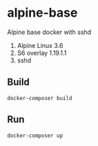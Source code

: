 # alpine-base
Alpine base docker with sshd 
  1. Alpine Linux 3.6
  2. S6 overlay 1.19.1.1
  3. sshd
  
## Build
```docker-composer build```

## Run
```docker-composer up```
